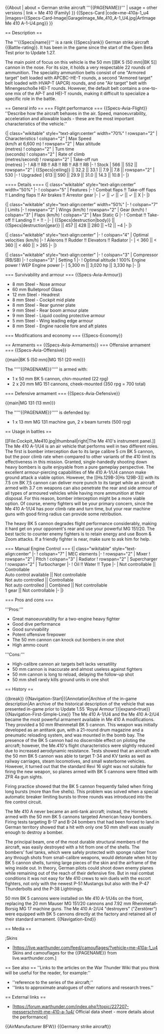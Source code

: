 {{About
| about = German strike aircraft '''{{PAGENAME}}'''
| usage = other versions
| link = Me 410 (Family)
}}
{{Specs-Card
|code=me-410a-1_u4
|images={{Specs-Card-Image|GarageImage_Me_410_A-1_U4.jpg|ArtImage Me 410 A-1-U4.png}}
}}

== Description ==
<!-- ''In the description, the first part should be about the history of and the creation and combat usage of the aircraft, as well as its key features. In the second part, tell the reader about the aircraft in the game. Insert a screenshot of the vehicle, so that if the novice player does not remember the vehicle by name, he will immediately understand what kind of vehicle the article is talking about.'' -->
The '''{{Specs|name}}''' is a rank {{Specs|rank}} German strike aircraft {{Battle-rating}}. It has been in the game since the start of the Open Beta Test prior to Update 1.27.

The main point of focus on this vehicle is the 50 mm [[BK 5 (50 mm)|BK 5]] cannon in the nose. For its size, it holds a very respectable 22 rounds of ammunition. The speciality ammunition belts consist of one "Armored target" belt loaded with APCBC-HE-T rounds, a second "Armored target" belt loaded with HVAP-T (APCR) rounds, and one "Air target" belt with Minengeschoße HEI-T rounds. However, the default belt contains a one-to-one mix of the AP-T and HEI-T rounds, making it difficult to specialize a specific role in the battle.

== General info ==
=== Flight performance ===
{{Specs-Avia-Flight}}
''Describe how the aircraft behaves in the air. Speed, manoeuvrability, acceleration and allowable loads - these are the most important characteristics of the vehicle.''

{| class="wikitable" style="text-align:center" width="70%"
! rowspan="2" | Characteristics
! colspan="2" | Max Speed<br>(km/h at 6,600 m)
! rowspan="2" | Max altitude<br>(metres)
! colspan="2" | Turn time<br>(seconds)
! colspan="2" | Rate of climb<br>(metres/second)
! rowspan="2" | Take-off run<br>(metres)
|-
! AB !! RB !! AB !! RB !! AB !! RB
|-
! Stock
| 566 || 552 || rowspan="2" | {{Specs|ceiling}} || 32.2 || 33.1 || 7.9 || 7.8 || rowspan="2" | 530
|-
! Upgraded
| 613 || 590 || 29.9 || 31.0 || 14.3 || 10.8
|-
|}

==== Details ====
{| class="wikitable" style="text-align:center" width="50%"
|-
! colspan="5" | Features
|-
! Combat flaps !! Take-off flaps !! Landing flaps !! Air brakes !! Arrestor gear
|-
| ✓ || ✓ || ✓ || ✓ || X     <!-- ✓ -->
|-
|}

{| class="wikitable" style="text-align:center" width="50%"
|-
! colspan="7" | Limits
|-
! rowspan="2" | Wings (km/h)
! rowspan="2" | Gear (km/h)
! colspan="3" | Flaps (km/h)
! colspan="2" | Max Static G
|-
! Combat !! Take-off !! Landing !! + !! -
|-
| {{Specs|destruction|body}} || {{Specs|destruction|gear}} || 457 || 428 || 280 || ~12 || ~4
|-
|}

{| class="wikitable" style="text-align:center"
|-
! colspan="4" | Optimal velocities (km/h)
|-
! Ailerons !! Rudder !! Elevators !! Radiator
|-
| < 360 || < 360 || < 460 || > 265
|-
|}

{| class="wikitable" style="text-align:center"
|-
! colspan="3" | Compressor (RB/SB)
|-
! colspan="3" | Setting 1
|-
! Optimal altitude
! 100% Engine power
! WEP Engine power
|-
| 5,300 m || 3,020 hp || 3,330 hp
|-
|}

=== Survivability and armour ===
{{Specs-Avia-Armour}}
<!-- ''Examine the survivability of the aircraft. Note how vulnerable the structure is and how secure the pilot is, whether the fuel tanks are armoured, etc. Describe the armour, if there is any, and also mention the vulnerability of other critical aircraft systems.'' -->

* 8 mm Steel - Nose armour
* 60 mm Bulletproof Glass
* 12 mm Steel - Headrest
* 8 mm Steel - Cockpit mid plate
* 8 mm Steel - Rear gunner plate
* 9 mm Steel - Rear boom armour plate
* 9 mm Steel - Liquid cooling protective armour
* 5 mm Steel - Wing leading edge armour
* 8 mm Steel - Engine nacelle fore and aft plates

=== Modifications and economy ===
{{Specs-Economy}}

== Armaments ==
{{Specs-Avia-Armaments}}
=== Offensive armament ===
{{Specs-Avia-Offensive}}
<!-- ''Describe the offensive armament of the aircraft, if any. Describe how effective the cannons and machine guns are in a battle, and also what belts or drums are better to use. If there is no offensive weaponry, delete this subsection.'' -->
{{main|BK 5 (50 mm)|MG 151 (20 mm)}}

The '''''{{PAGENAME}}''''' is armed with:

* 1 x 50 mm BK 5 cannon, chin-mounted (22 rpg)
* 2 x 20 mm MG 151 cannons, cheek-mounted (350 rpg = 700 total)

=== Defensive armament ===
{{Specs-Avia-Defensive}}
<!-- ''Defensive armament with turret machine guns or cannons, crewed by gunners. Examine the number of gunners and what belts or drums are better to use. If defensive weaponry is not available, remove this subsection.'' -->
{{main|MG 131 (13 mm)}}

The '''''{{PAGENAME}}''''' is defended by:

* 1 x 13 mm MG 131 machine gun, 2 x beam turrets (500 rpg)

== Usage in battles ==
<!-- ''Describe the tactics of playing in the aircraft, the features of using aircraft in a team and advice on tactics. Refrain from creating a "guide" - do not impose a single point of view, but instead, give the reader food for thought. Examine the most dangerous enemies and give recommendations on fighting them. If necessary, note the specifics of the game in different modes (AB, RB, SB).'' -->
[[File:Cockpit_Me410.jpg|thumbnail|right|The Me 410's instrument panel.]]
The Me 410 A-1/U4 is an air vehicle that performs well in two different roles. The first is bomber interception due to its large calibre 5 cm BK 5 cannon, but the poor climb rate when compared to other variants of the 410 limit its effectiveness in this mission. Granted, single-handedly shooting down heavy bombers is quite enjoyable from a pure gameplay perspective. The excellent armour-piercing capabilities of Me 410 A-1/U4 cannon make ground attack a viable option. However, the [[Hs.129B-3|Hs 129B-3]] with its 7.5 cm BK 7,5 cannon can deliver more punch to its target while an aircraft armed with 3.7 cm weapons can also penetrate the rear and side armour of all types of armoured vehicles while having more ammunition at their disposal. For this reason, bomber interception might be a more viable option. Of course, enemy fighters will be your primary concern, since the Me 410 A-1/U4 has poor climb rate and turn time, but your rear machine guns with good firing radius can provide some retribution.

The heavy BK 5 cannon degrades flight performance considerably, making it hard get on your opponent's rear and use your powerful MG 151/20. The best tactic to counter enemy fighters is to retain energy and use Boom & Zoom attacks. If a friendly fighter is near, make sure to ask him for help.

=== Manual Engine Control ===
{| class="wikitable" style="text-align:center"
|-
! colspan="7" | MEC elements
|-
! rowspan="2" | Mixer
! rowspan="2" | Pitch
! colspan="3" | Radiator
! rowspan="2" | Supercharger
! rowspan="2" | Turbocharger
|-
! Oil !! Water !! Type
|-
| Not controllable || Controllable<br>Auto control available || Not controllable<br>Not auto controlled || Controllable<br>Not auto controlled || Combined || Not controllable<br>1 gear || Not controllable
|-
|}

=== Pros and cons ===
<!-- ''Summarise and briefly evaluate the vehicle in terms of its characteristics and combat effectiveness. Mark its pros and cons in the bulleted list. Try not to use more than 6 points for each of the characteristics. Avoid using categorical definitions such as "bad", "good" and the like - use substitutions with softer forms such as "inadequate" and "effective".'' -->

'''Pros:'''

* Great manoeuvrability for a two-engine heavy fighter
* Good dive performance
* Good survivability
* Potent offensive firepower
* The 50 mm cannon can knock out bombers in one shot
* High ammo count

'''Cons:'''

* High-calibre cannon air targets belt lacks versatility
* 50 mm cannon is inaccurate and almost useless against fighters
* 50 mm cannon is long to reload, delaying the follow-up shot
* 50 mm shell rarely kills ground units in one shot

== History ==
<!-- ''Describe the history of the creation and combat usage of the aircraft in more detail than in the introduction. If the historical reference turns out to be too long, take it to a separate article, taking a link to the article about the vehicle and adding a block "/History" (example: <nowiki>https://wiki.warthunder.com/(Vehicle-name)/History</nowiki>) and add a link to it here using the <code>main</code> template. Be sure to reference text and sources by using <code><nowiki><ref></ref></nowiki></code>, as well as adding them at the end of the article with <code><nowiki><references /></nowiki></code>. This section may also include the vehicle's dev blog entry (if applicable) and the in-game encyclopedia description (under <code><nowiki>=== In-game description ===</nowiki></code>, also if applicable).'' -->

{{break}}
{{Navigation-Start|{{Annotation|Archive of the in-game description|An archive of the historical description of the vehicle that was presented in-game prior to Update 1.55 'Royal Armour'}}|expand=true}}
{{Navigation-First-Simple-Line}}
The Me 410 A-1/U4 and the Me 410 A-2/U4 became the most powerful armament available in Me 410 A modifications. They provided a 50 mm Rheinmetall BK 5 cannon. This weapon was initially developed as an antitank gun, with a 21-round drum magazine and a pneumatic reloading system, and was mounted in the bomb bay. The presence of the BK 5 cannon had no discernible effect on piloting the aircraft; however, the Me.410's flight characteristics were slightly reduced due to increased aerodynamic resistance. Tests showed that an aircraft with the 50 mm BK 5 cannon was able to target T-34 and KV tanks as well as railway carriages, steam locomotives, and small waterborne vehicles. However, it turned out that the standard Revi 16 sight was not suitable for firing the new weapon, so planes armed with BK 5 cannons were fitted with ZFR 4a gun sights.

Firing practice showed that the BK 5 cannon frequently failed when firing long bursts (more than five shells). This problem was solved when a special automatic breaker limiting bursts to three rounds was introduced into the fire control circuit.

The Me 410 A never became an anti-tank aircraft; instead, the Hornets armed with the 50 mm BK 5 cannons targeted American heavy bombers. Firing tests targeting B-17 and B-24 bombers that had been forced to land in German territory showed that a hit with only one 50 mm shell was usually enough to destroy a bomber.

The principal beam, one of the most durable structural members of the aircraft, was easily destroyed with a hit from one of the shells. The bombers' fuel tanks, which were safely protected with sponge rubber from any through shots from small-calibre weapons, would detonate when hit by BK 5 cannon shells, turning large pieces of the skin and the airframe of the wing inside out. In theory, German pilots could shoot down enemy planes while remaining out of the reach of their defensive fire. But in real combat conditions it was not easy for Me 410 crews to win duels with the escort fighters, not only with the newest P-51 Mustangs but also with the P-47 Thunderbolts and the P-38 Lightnings.

50 mm BK 5 cannons were installed on Me 410 A-1/U4s on the front, replacing the 20 mm Mauser MG 151/20 cannons and 7.92 mm Rheinmetall-Borsig MG 17 machine guns. The Me 410 A-2/U4 "destroyers" ("Zerstörer") were equipped with BK 5 cannons directly at the factory and retained all of their standard armament.
{{Navigation-End}}

== Media ==
<!-- ''Excellent additions to the article would be video guides, screenshots from the game, and photos.'' -->

;Skins

* [https://live.warthunder.com/feed/camouflages/?vehicle=me-410a-1_u4 Skins and camouflages for the {{PAGENAME}} from live.warthunder.com.]

== See also ==
''Links to the articles on the War Thunder Wiki that you think will be useful for the reader, for example:''

* ''reference to the series of the aircraft;''
* ''links to approximate analogues of other nations and research trees.''

== External links ==
<!--''Paste links to sources and external resources, such as:''
* ''topic on the official game forum;''
* ''other literature.''-->

* [https://forum.warthunder.com/index.php?/topic/227207-messerschmitt-me-410-a-1u4/ Official data sheet - more details about the performance]

{{AirManufacturer BFW}}
{{Germany strike aircraft}}